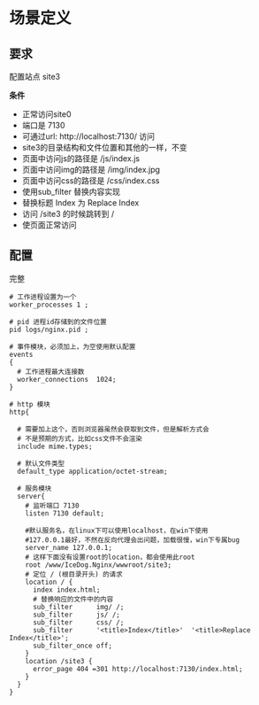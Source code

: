 # 场景定义

## 要求

配置站点 site3

**条件**

- 正常访问site0
- 端口是 7130
- 可通过url: http://localhost:7130/ 访问
- site3的目录结构和文件位置和其他的一样，不变
- 页面中访问js的路径是 /js/index.js
- 页面中访问img的路径是 /img/index.jpg
- 页面中访问css的路径是 /css/index.css
- 使用sub_filter 替换内容实现
- 替换标题 Index 为 Replace Index
- 访问 /site3 的时候跳转到 /
- 使页面正常访问

## 配置

完整

```nginx
# 工作进程设置为一个
worker_processes 1 ;

# pid 进程id存储到的文件位置
pid logs/nginx.pid ;

# 事件模块，必须加上，为空使用默认配置
events 
{
  # 工作进程最大连接数
  worker_connections  1024;
}

# http 模块
http{

  # 需要加上这个，否则浏览器虽然会获取到文件，但是解析方式会
  # 不是预期的方式，比如css文件不会渲染
  include mime.types;

  # 默认文件类型
  default_type application/octet-stream;

  # 服务模块
  server{
    # 监听端口 7130 
    listen 7130 default;

    #默认服务名，在linux下可以使用localhost，在win下使用
    #127.0.0.1最好，不然在反向代理会出问题，加载很慢，win下专属bug
    server_name 127.0.0.1;
    # 这样下面没有设置root的location，都会使用此root
    root /www/IceDog.Nginx/wwwroot/site3;
    # 定位 / (根目录开头) 的请求
    location / {
      index index.html;
      # 替换响应的文件中的内容
      sub_filter      img/ /;
      sub_filter      js/ /;
      sub_filter      css/ /;
      sub_filter      '<title>Index</title>'  '<title>Replace Index</title>';
      sub_filter_once off;
    }
    location /site3 {
      error_page 404 =301 http://localhost:7130/index.html;
    }
  }
}
```
